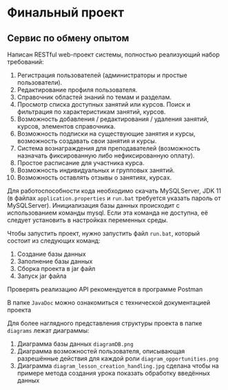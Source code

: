 <h1>Финальный проект</h1>
<h2>Сервис по обмену опытом</h2>

Написан RESTful web-проект системы, полностью реализующий набор требований: 
1. Регистрация пользователей (администраторы и простые пользователи).
2. Редактирование профиля пользователя.
3. Справочник областей знаний по темам и разделам. 
4. Просмотр списка доступных занятий или курсов. Поиск и фильтрация по характеристикам занятий, курсов. 
5. Возможность добавления / редактирования / удаления занятий, курсов, элементов справочника.
6. Возможность подписки на существующие занятия и курсы, возможность создавать свои занятия и курсы.
7. Система вознаграждения для преподавателей (возможность назначать фиксированную либо нефиксированную оплату).
8. Простое расписание для участника курса.
9. Возможность индивидуальных и групповых занятий.
10. Возможность оставлять отзывы о занятиях, курсах.

Для работоспособности кода необходимо скачать MySQLServer, JDK 11 (в файлах `application.properties` и `run.bat` требуется указать пароль от MySQLServer). Инициализация базы данных происходит с использованием команды mysql. Если эта команда не доступна, её следует установить в настройках переменных среды.

Чтобы запустить проект, нужно запустить файл `run.bat`, который состоит из следующих команд:
1. Создание базы данных
2. Заполнение базы данных
3. Сборка проекта в jar файл
4. Запуск jar файла

Проверять реализацию API рекомендуется в программе Postman

В папке `JavaDoc` можно ознакомиться с технической документацией проекта

Для более наглядного представления структуры проекта в папке `diagrams` лежат диаграммы:
1. Диаграмма базы данных `diagramDB.png`
2. Диаграмма возможностей пользователя, описывающая разрешённые действия для каждой роли `diagram_opportunities.png`
3. Диаграмма `diagram_lesson_creation_handling.jpg` сделана чтобы на примере метода создания урока показать обработку введённых данных
